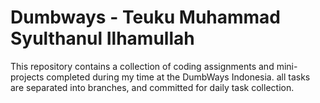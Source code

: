 # Dumbways - Teuku Muhammad Syulthanul Ilhamullah
This repository contains a collection of coding assignments and mini-projects completed during my time at the DumbWays Indonesia.
all tasks are separated into branches, and committed for daily task collection.


